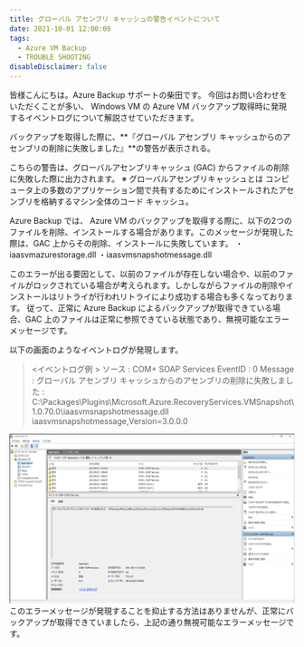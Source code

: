 ```yaml
---
title: グローバル アセンブリ キャッシュの警告イベントについて
date: 2021-10-01 12:00:00
tags:
  - Azure VM Backup
  - TROUBLE SHOOTING
disableDisclaimer: false
---
```


<!-- more -->
皆様こんにちは。Azure Backup サポートの柴田です。
今回はお問い合わせをいただくことが多い、 Windows VM の Azure VM バックアップ取得時に発現するイベントログについて解説させていただきます。

バックアップを取得した際に、**『グローバル アセンブリ キャッシュからのアセンブリの削除に失敗しました』**の警告が表示される。

こちらの警告は、グローバルアセンブリキャッシュ (GAC) からファイルの削除に失敗した際に出力されます。
※ グローバルアセンブリキャッシュとは
コンピュータ上の多数のアプリケーション間で共有するためにインストールされたアセンブリを格納するマシン全体のコード キャッシュ。

Azure Backup では、 Azure VM のバックアップを取得する際に、以下の2つのファイルを削除、インストールする場合があります。このメッセージが発現した際は、GAC 上からその削除、インストールに失敗しています。
・iaasvmazurestorage.dll
・iaasvmsnapshotmessage.dll

このエラーが出る要因として、以前のファイルが存在しない場合や、以前のファイルがロックされている場合が考えられます。しかしながらファイルの削除やインストールはリトライが行われリトライにより成功する場合も多くなっております。
従って、正常に Azure Backup によるバックアップが取得できている場合、GAC 上のファイルは正常に参照できている状態であり、無視可能なエラーメッセージです。

以下の画面のようなイベントログが発現します。
><イベントログ例 >
ソース : COM+ SOAP Services
EventID : 0
Message : グローバル アセンブリ キャッシュからのアセンブリの削除に失敗しました :  C:\Packages\Plugins\Microsoft.Azure.RecoveryServices.VMSnapshot\1.0.70.0\iaasvmsnapshotmessage.dll iaasvmsnapshotmessage,Version=3.0.0.0


![グローバル アセンブリ キャッシュのエラー](./GAC/GAC_01.png)
このエラーメッセージが発現することを抑止する方法はありませんが、正常にバックアップが取得できていましたら、上記の通り無視可能なエラーメッセージです。
